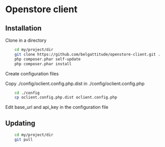 # Openstore client


## Installation

Clone in a directory

```sh
	cd my/project/dir
	git clone https://github.com/belgattitude/openstore-client.git .
	php composer.phar self-update
	php composer.phar install
```	

Create configuration files

 Copy ./config/oclient.config.php.dist in ./config/oclient.config.php

```sh
	cd ./config
	cp oclient.config.php.dist oclient.config.php
```	

 Edit base_url and api_key in the configuration file


## Updating

```sh
	cd my/project/dir
	git pull
```

	
	